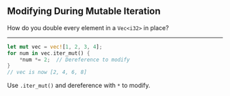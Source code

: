 ## Modifying During Mutable Iteration

How do you double every element in a `Vec<i32>` in place?

---

```rust
let mut vec = vec![1, 2, 3, 4];
for num in vec.iter_mut() {
    *num *= 2;  // Dereference to modify
}
// vec is now [2, 4, 6, 8]
```
Use `.iter_mut()` and dereference with `*` to modify.

